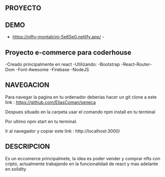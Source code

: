 ## PROYECTO

## DEMO
- https://nifty-montalcini-5e65e0.netlify.app/ -


## Proyecto e-commerce para coderhouse
-Creado principalmente en react
-Utilizando:
            -Bootstrap
            -React-Router-Dom
            -Font-Awesome
            -Firebase
            -NodeJS

##  NAVEGACION
Para navegar la pagina en tu ordenador deberias hacer un git clone a este link : https://github.com/EliasComan/seneca

Despues situado en la carpeta usar el comando npm install en tu terminal

Por ultimo npm start en tu terminal.

Ir al navegador y copiar este link : http://localhost:3000/

## DESCRIPCION

Es un eccomerce principalmete, la idea es poder vender y comprar nfts con cripto, actualmente trabajando en la funcionalidad de react y mas adelante en solidity



